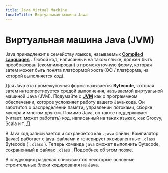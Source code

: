 ```yaml
---
title: Java Virtual Machine
localeTitle: Виртуальная машина Java
---
```

# Виртуальная машина Java (JVM)

Java принадлежит к семейству языков, называемых [**Compiled Languages**](https://en.wikipedia.org/wiki/Compiled_language) . Любой код, написанный на таком языке, должен быть преобразован (скомпилирован) в промежуточную форму, которая затем может быть понята платформой хоста (ОС / платформа, на которой выполняется код).

Для Java эта промежуточная форма называется **Bytecode,** которая затем интерпретируется средой выполнения, называемой виртуальной машиной Java (JVM). Подумайте о [**JVM**](https://docs.oracle.com/javase/specs/jvms/se7/html/) как о программном обеспечении, которое усложняет работу вашего Java-кода. Он заботится о распределении памяти, управлении потоками, сборке мусора и многом другом. Помимо Java, он также поддерживает (читает: может работать) код, написанный на таких языках, как Groovy, Scala и т. Д.

В Java код записывается и сохраняется как `.java` файлы. Компилятор (javac) работает с java-файлами и генерирует эквивалентные `.class` Bytecode ( `.class` ). Теперь команда `java` сможет выполнить Bytecode, сохраненный в файлах `.class` . Подробнее об этом позже.

В следующих разделах описываются некоторые основные строительные блоки кодирования на Java.